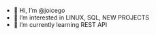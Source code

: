 - 👋 Hi, I’m @joicego
- 👀 I’m interested in LINUX, SQL, NEW PROJECTS
- 🌱 I’m currently learning REST API

<!---
joicego/joicego is a ✨ special ✨ repository because its `README.md` (this file) appears on your GitHub profile.
You can click the Preview link to take a look at your changes.
--->
